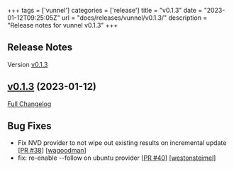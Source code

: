 +++
tags = ['vunnel']
categories = ['release']
title = "v0.1.3"
date = "2023-01-12T09:25:05Z"
url = "docs/releases/vunnel/v0.1.3/"
description = "Release notes for vunnel v0.1.3"
+++

## Release Notes

Version [v0.1.3](https://github.com/anchore/vunnel/releases/tag/v0.1.3)

## [v0.1.3](https://github.com/anchore/vunnel/tree/v0.1.3) (2023-01-12)

[Full Changelog](https://github.com/anchore/vunnel/compare/v0.1.2...v0.1.3)

## Bug Fixes

- Fix NVD provider to not wipe out existing results on incremental update [[PR #38](https://github.com/anchore/vunnel/pull/38)] [[wagoodman](https://github.com/wagoodman)]
- fix: re-enable --follow on ubuntu provider [[PR #40](https://github.com/anchore/vunnel/pull/40)] [[westonsteimel](https://github.com/westonsteimel)]
